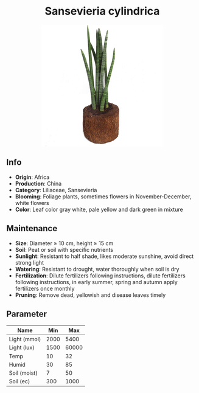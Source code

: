 <h1 align='center'>Sansevieria cylindrica</h1>
<p align="center">
    <img 
        align='center'
        width='320'
        src="../images/sansevieria cylindrica.png" 
        alt='Sansevieria cylindrica' />
</p>

## Info

 - **Origin**: Africa
 - **Production**: China
 - **Category**: Liliaceae, Sansevieria
 - **Blooming**: Foliage plants, sometimes flowers in November-December, white flowers
 - **Color**: Leaf color gray white, pale yellow and dark green in mixture

## Maintenance

 - **Size**: Diameter ≥ 10 cm, height ≥ 15 cm
 - **Soil**: Peat or soil with specific nutrients
 - **Sunlight**: Resistant to half shade, likes moderate sunshine, avoid direct strong light
 - **Watering**: Resistant to drought, water thoroughly when soil is dry
 - **Fertilization**: Dilute fertilizers following instructions, dilute fertilizers following instructions,  in early summer, spring and autumn apply fertilizers once monthly
 - **Pruning**: Remove dead, yellowish and disease leaves timely

## Parameter

| Name         | Min  | Max   |
|--------------|------|-------|
| Light (mmol) | 2000 | 5400  |
| Light (lux)  | 1500 | 60000 |
| Temp         | 10    | 32    |
| Humid        | 30   | 85    |
| Soil (moist) | 7   | 50    |
| Soil (ec)    | 300  | 1000  |
